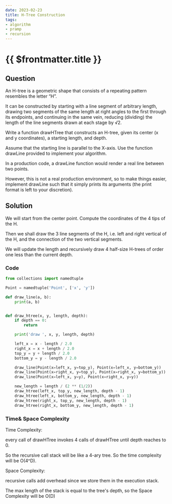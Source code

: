 ```yaml
---
date: 2023-02-23
title: H-Tree Construction
tags:
- algorithm
- pramp 
- recursion
---
```

# {{ $frontmatter.title }}

## Question

An H-tree is a geometric shape that consists of a repeating pattern resembles the letter “H”.

It can be constructed by starting with a line segment of arbitrary length, drawing two segments of the same length at right angles to the first through its endpoints, and continuing in the same vein, reducing (dividing) the length of the line segments drawn at each stage by √2.

Write a function drawHTree that constructs an H-tree, given its center (x and y coordinates), a starting length, and depth.

Assume that the starting line is parallel to the X-axis.
Use the function drawLine provided to implement your algorithm.

In a production code, a drawLine function would render a real line between two points.

However, this is not a real production environment, so to make things easier, implement drawLine such that it simply prints its arguments
(the print format is left to your discretion).







## Solution 

We will start from the center point. Compute the coordinates of the 4 tips of the H.

Then we shall draw the 3 line segments of the H, i.e. left and right vertical of the H, and the connection of the two vertical segments.

We will update the length and recursively draw 4 half-size H-trees of order one less than the current depth.




### Code
```python
from collections import namedtuple

Point = namedtuple('Point', ['x', 'y'])

def draw_line(a, b):
    print(a, b)


def draw_htree(x, y, length, depth):
    if depth == 0:
        return

    print('draw ', x, y, length, depth)

    left_x = x - length / 2.0
    right_x = x + length / 2.0
    top_y = y + length / 2.0
    bottom_y = y - length / 2.0

    draw_line(Point(x=left_x, y=top_y), Point(x=left_x, y=bottom_y))
    draw_line(Point(x=right_x, y=top_y), Point(x=right_x, y=bottom_y))
    draw_line(Point(x=left_x, y=y), Point(x=right_x, y=y))

    new_length = length / (2 ** (1/2))
    draw_htree(left_x, top_y, new_length, depth - 1)
    draw_htree(left_x, bottom_y, new_length, depth - 1)
    draw_htree(right_x, top_y, new_length, depth - 1)
    draw_htree(right_x, bottom_y, new_length, depth - 1)


```

### Time& Space Complexity

Time Complexity:

every call of drawHTree invokes 4 calls of drawHTree until depth reaches to 0.

So the recursive call stack will be like a 4-ary tree. So the time complexity will be O(4^D).

Space Complexity: 

recursive calls add overhead since we store them in the execution stack.

The max length of the stack is equal to the tree's depth, so the Space Complexity will be O(D)


















